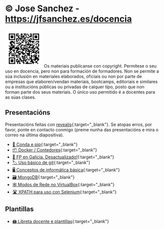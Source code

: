 # © Jose Sanchez - <https://jfsanchez.es/docencia>

![qrcode](docencia.png) Os materiais publícanse con copyright. Permítese o seu uso en docencia, pero non para formación de formadores. Non se permite a súa inclusión en materiales elaborados, oficiais ou non por parte de empresas que elaboren/vendan materiais, bootcamps, editoriais e similares ou a institucións públicas ou privadas de calquer tipo, posto que non forman parte dos seus materiais. O único uso permitido é a docentes para as súas clases.

## Presentacións

Presentacións feitas con [revealjs](https://revealjs.com/){:target="_blank"}. Se atopas erros, por favor, ponte en contacto conmigo (preme nunha das presentacións e mira o correo na última diapositiva).

- [🐍 Conda e pip](https://jfsanchez.es/docencia/conda-pip-virtualenv){:target="_blank"}
- [📦 Docker / Contedores](https://jfsanchez.es/docencia/docker){:target="_blank"}
- [📕 FP en Galicia. Desactualizado!](https://jfsanchez.es/docencia/funcionamentofp){:target="_blank"}
- [🏷 Uso básico de git](https://jfsanchez.es/docencia/git){:target="_blank"}
- [🖥️ Conceptos de informática básica](https://jfsanchez.es/docencia/informatica-basica){:target="_blank"}
- [🗃️ MongoDB](https://jfsanchez.es/docencia/mongodb){:target="_blank"}
- [🕸️ Modos de Rede no VirtualBox](https://jfsanchez.es/docencia/virtualbox){:target="_blank"}
- [🛣️ XPATH para uso con Selenium](https://jfsanchez.es/docencia/xpath){:target="_blank"}

## Plantillas

- [🖨️ Libreta docente e plantillas](https://jfsanchez.es/docencia/libreta){:target="_blank"}